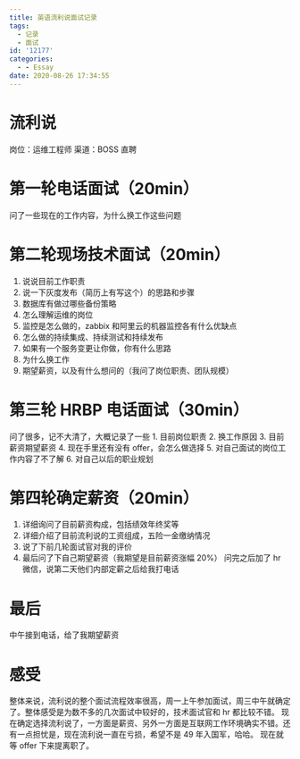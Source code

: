 ```yaml
---
title: 英语流利说面试记录
tags:
  - 记录
  - 面试
id: '12177'
categories:
  - - Essay
date: 2020-08-26 17:34:55
---
```


# 流利说

岗位：运维工程师 渠道：BOSS 直聘

# 第一轮电话面试（20min）

问了一些现在的工作内容，为什么换工作这些问题

# 第二轮现场技术面试（20min）

1.  说说目前工作职责
2.  说一下灰度发布（简历上有写这个）的思路和步骤
3.  数据库有做过哪些备份策略
4.  怎么理解运维的岗位
5.  监控是怎么做的，zabbix 和阿里云的机器监控各有什么优缺点
6.  怎么做的持续集成、持续测试和持续发布
7.  如果有一个服务变更让你做，你有什么思路
8.  为什么换工作
9.  期望薪资，以及有什么想问的（我问了岗位职责、团队规模）

# 第三轮 HRBP 电话面试（30min）

问了很多，记不大清了，大概记录了一些 1. 目前岗位职责 2. 换工作原因 3. 目前薪资期望薪资 4. 现在手里还有没有 offer，会怎么做选择 5. 对自己面试的岗位工作内容了不了解 6. 对自己以后的职业规划

# 第四轮确定薪资（20min）

1.  详细询问了目前薪资构成，包括绩效年终奖等
2.  详细介绍了目前流利说的工资组成，五险一金缴纳情况
3.  说了下前几轮面试官对我的评价
4.  最后问了下自己期望薪资（我期望是目前薪资涨幅 20%） 问完之后加了 hr 微信，说第二天他们内部定薪之后给我打电话

# 最后

中午接到电话，给了我期望薪资

# 感受

整体来说，流利说的整个面试流程效率很高，周一上午参加面试，周三中午就确定了。整体感受是为数不多的几次面试中较好的，技术面试官和 hr 都比较不错。 现在确定选择流利说了，一方面是薪资、另外一方面是互联网工作环境确实不错。还有一点担忧是，现在流利说一直在亏损，希望不是 49 年入国军，哈哈。 现在就等 offer 下来提离职了。
